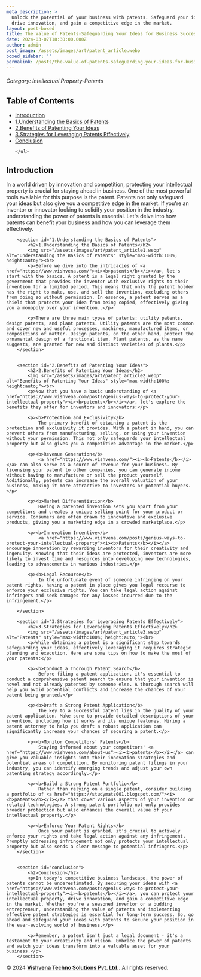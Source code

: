 ```yaml
---
meta_description: >
  Unlock the potential of your business with patents. Safeguard your ideas,
  drive innovation, and gain a competitive edge in the market.
layout: post-boxed
title: The Value of Patents-Safeguarding Your Ideas for Business Success
date: 2024-03-07T18:30:00.000Z
author: admin
post_image: /assets/images/art/patent_article.webp
boxed_sidebar: ''
permalink: /posts/the-value-of-patents-safeguarding-your-ideas-for-business-success
---
```


###### Category: Intellectual Property-Patents

<html>
<head>
    <meta charset="UTF-8">
    <meta name="viewport" content="width=device-width, initial-scale=1.0">
    <title><h1>The Value of Patents: Safeguarding Your Ideas for Business Success</h1></title>
    <meta name="description" content="Unlock the potential of your business with patents. Safeguard your ideas, drive innovation, and gain a competitive edge in the market.">
	<!-- Canonical Tag -->
    <link rel="canonical" href="https://www.vishvena.com/posts/the-value-of-patents-safeguarding-your-ideas-for-business-success">
</head>
<body>

<nav>
    <h2>Table of Contents</h2>
    <ul>
        <li><a href="#introduction">Introduction</a></li>
		<li><a href="#1.Understanding the Basics of Patents">1.Understanding the Basics of Patents</a></li>				
		<li><a href="#2.Benefits of Patenting Your Ideas">2.Benefits of Patenting Your Ideas</a></li>
		<li><a href="#3.Strategies for Leveraging Patents Effectively">3.Strategies for Leveraging Patents Effectively</a></li>
		<li><a href="#conclusion">Conclusion</a></li>

```
</ul>
```

</nav>

<article>
    <section id="introduction">
        <h2>Introduction</h2>
        <p>In a world driven by innovation and competition, protecting your intellectual property is crucial for staying ahead in business. One of the most powerful tools available for this purpose is the patent. Patents not only safeguard your ideas but also give you a competitive edge in the market. If you're an inventor or innovator looking to solidify your position in the industry, understanding the power of patents is essential. Let's delve into how patents can benefit your business and how you can leverage them effectively.</p>
    </section>

```
	<section id="1.Understanding the Basics of Patents">
		<h2>1.Understanding the Basics of Patents</h2>
		<img src="/assets/images/art/patent_article1.webp" alt="Understanding the Basics of Patents" style="max-width:100%; height:auto;"><br>
		<p>Before we dive into the intricacies of <a href="https://www.vishvena.com/"><i><b>patents</b></i></a>, let's start with the basics. A patent is a legal right granted by the government that provides the inventor with exclusive rights to their invention for a limited period. This means that only the patent holder has the right to make, use, and sell the invention, excluding others from doing so without permission. In essence, a patent serves as a shield that protects your idea from being copied, effectively giving you a monopoly over your invention..</p>
		
		<p>There are three main types of patents: utility patents, design patents, and plant patents. Utility patents are the most common and cover new and useful processes, machines, manufactured items, or compositions of matter. Design patents, on the other hand, protect the ornamental design of a functional item. Plant patents, as the name suggests, are granted for new and distinct varieties of plants.</p>
	</section>


	<section id="2.Benefits of Patenting Your Ideas">
		<h2>2.Benefits of Patenting Your Ideas</h2>
		<img src="/assets/images/art/patent_article2.webp" alt="Benefits of Patenting Your Ideas" style="max-width:100%; height:auto;"><br>
		<p>Now that you have a basic understanding of <a href="https://www.vishvena.com/posts/genius-ways-to-protect-your-intellectual-property"><i><b>patents</b></i></a>, let's explore the benefits they offer for inventors and innovators:</p>
		
		<p><b>Protection and Exclusivity</b>
			The primary benefit of obtaining a patent is the protection and exclusivity it provides. With a patent in hand, you can prevent others from manufacturing, selling, or using your invention without your permission. This not only safeguards your intellectual property but also gives you a competitive advantage in the market.</p>
		
		<p><b>Revenue Generation</b>
			<a href="https://www.vishvena.com/"><i><b>Patents</b></i></a> can also serve as a source of revenue for your business. By licensing your patent to other companies, you can generate income without having to manufacture or sell the product yourself. Additionally, patents can increase the overall valuation of your business, making it more attractive to investors or potential buyers.</p>
			
		<p><b>Market Differentiation</b>
			Having a patented invention sets you apart from your competitors and creates a unique selling point for your product or service. Consumers are often drawn to innovative and exclusive products, giving you a marketing edge in a crowded marketplace.</p>
			
		<p><b>Innovation Incentive</b>
			<a href="https://www.vishvena.com/posts/genius-ways-to-protect-your-intellectual-property"><i><b>Patents</b></i></a> encourage innovation by rewarding inventors for their creativity and ingenuity. Knowing that their ideas are protected, inventors are more likely to invest time and resources into developing new technologies, leading to advancements in various industries.</p>
		
		<p><b>Legal Recourse</b>
			In the unfortunate event of someone infringing on your patent rights, having a patent in place gives you legal recourse to enforce your exclusive rights. You can take legal action against infringers and seek damages for any losses incurred due to the infringement.</p>
			
	</section>
			
	<section id="3.Strategies for Leveraging Patents Effectively">
		<h2>3.Strategies for Leveraging Patents Effectively</h2>
		<img src="/assets/images/art/patent_article3.webp" alt="Patents" style="max-width:100%; height:auto;"><br>
		<p>While obtaining a patent is a significant step towards safeguarding your ideas, effectively leveraging it requires strategic planning and execution. Here are some tips on how to make the most of your patents:</p>
		
		<p><b>Conduct a Thorough Patent Search</b>
			Before filing a patent application, it's essential to conduct a comprehensive patent search to ensure that your invention is novel and not already patented by someone else. A thorough search will help you avoid potential conflicts and increase the chances of your patent being granted.</p>
			
		<p><b>Draft a Strong Patent Application</b>
			The key to a successful patent lies in the quality of your patent application. Make sure to provide detailed descriptions of your invention, including how it works and its unique features. Hiring a patent attorney to help you draft a robust application can significantly increase your chances of securing a patent.</p>
			
		<p><b>Monitor Competitors' Patents</b>
			Staying informed about your competitors' <a href="https://www.vishvena.com/about-us"><i><b>patents</b></i></a> can give you valuable insights into their innovation strategies and potential areas of competition. By monitoring patent filings in your industry, you can identify emerging trends and adjust your own patenting strategy accordingly.</p>
		
		<p><b>Build a Strong Patent Portfolio</b>
			Rather than relying on a single patent, consider building a portfolio of <a href="https://studymatz001.blogspot.com/"><i><b>patents</b></i></a> that cover various aspects of your invention or related technologies. A strong patent portfolio not only provides broader protection but also enhances the overall value of your intellectual property.</p>
		
		<p><b>Enforce Your Patent Rights</b>
			Once your patent is granted, it's crucial to actively enforce your rights and take legal action against any infringement. Promptly addressing infringement not only protects your intellectual property but also sends a clear message to potential infringers.</p>
	</section>


	<section id="conclusion">
		<h2>Conclusion</h2>
		<p>In today's competitive business landscape, the power of patents cannot be underestimated. By securing your ideas with <a href="https://www.vishvena.com/posts/genius-ways-to-protect-your-intellectual-property"><i><b>patents</b></i></a>, you can protect your intellectual property, drive innovation, and gain a competitive edge in the market. Whether you're a seasoned inventor or a budding entrepreneur, understanding the value of patents and implementing effective patent strategies is essential for long-term success. So, go ahead and safeguard your ideas with patents to secure your position in the ever-evolving world of business.</p>
		
		<p>Remember, a patent isn't just a legal document - it's a testament to your creativity and vision. Embrace the power of patents and watch your ideas transform into a valuable asset for your business.</p>
	</section>
```

</article>

<footer>
    <p>&copy; 2024 <a href="https://vishvena.com"><b>Vishvena Techno Solutions Pvt. Ltd.</b></a>. All rights reserved.</p>
</footer>

</body>
</html>
